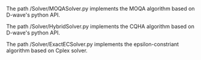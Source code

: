 The path /Solver/MOQASolver.py implements the MOQA algorithm based on D-wave's python API.

The path /Solver/HybridSolver.py implements the CQHA algorithm based on D-wave's python API.

The path /Solver/ExactECSolver.py implements the epsilon-constriant algorithm based on Cplex solver.
